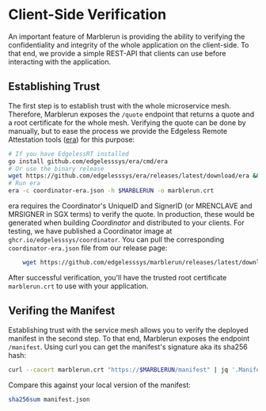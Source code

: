 # Client-Side Verification

An important feature of Marblerun is providing the ability to verifying the confidentiality and integrity of the whole application on the client-side.
To that end, we provide a simple REST-API that clients can use before interacting with the application.

## Establishing Trust

The first step is to establish trust with the whole microservice mesh.
Therefore, Marblerun exposes the `/quote` endpoint that returns a quote and a root certificate for the whole mesh.
Verifying the quote can be done by manually, but to ease the process we provide the Edgeless Remote Attestation tools ([era](https://github.com/edgelesssys/era)) for this purpose:

```bash
# If you have EdgelessRT installed
go install github.com/edgelesssys/era/cmd/era
# Or use the binary release
wget https://github.com/edgelesssys/era/releases/latest/download/era && cp era .local/bin
# Run era
era -c coordinator-era.json -h $MARBLERUN -o marblerun.crt
```

era requires the Coordinator's UniqueID and SignerID (or MRENCLAVE and MRSIGNER in SGX terms) to verify the quote.
In production, these would be generated when building *Coordinator* and distributed to your clients.
For testing, we have published a Coordinator image at `ghcr.io/edgelesssys/coordinator`.
You can pull the corresponding `coordinator-era.json` file from our release page:

```bash
    wget https://github.com/edgelesssys/marblerun/releases/latest/download/coordinator-era.json
```

After successful verification, you'll have the trusted root certificate `marblerun.crt` to use with your application.

## Verifing the Manifest

Establishing trust with the service mesh allows you to verify the deployed manifest in the second step.
To that end, Marblerun exposes the endpoint `/manifest`.
Using curl you can get the manifest's signature aka its sha256 hash:

```bash
curl --cacert marblerun.crt "https://$MARBLERUN/manifest" | jq '.ManifestSignature' --raw-output
```

Compare this against your local version of the manifest:

```bash
sha256sum manifest.json
```

